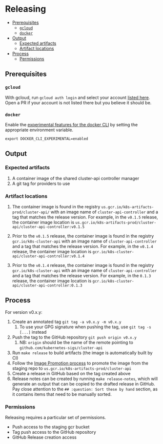 # Releasing
<!-- START doctoc generated TOC please keep comment here to allow auto update -->
<!-- DON'T EDIT THIS SECTION, INSTEAD RE-RUN doctoc TO UPDATE -->


- [Prerequisites](#prerequisites)
  - [`gcloud`](#gcloud)
  - [`docker`](#docker)
- [Output](#output)
  - [Expected artifacts](#expected-artifacts)
  - [Artifact locations](#artifact-locations)
- [Process](#process)
  - [Permissions](#permissions)

<!-- END doctoc generated TOC please keep comment here to allow auto update -->

## Prerequisites

### `gcloud`

With gcloud, run `gcloud auth login` and select your account [listed here](https://github.com/kubernetes/k8s.io/blob/05ada8c9ff90e7921e10d86ac5d59f5c1f4f74dc/groups/groups.yaml#L113). Open a PR if your account is not listed there but you believe it should be.

### `docker`

Enable the [experimental features for the docker CLI](https://docs.docker.com/engine/reference/commandline/cli/#environment-variables) by setting the appropriate environment variable.

```
export DOCKER_CLI_EXPERIMENTAL=enabled
```

## Output

### Expected artifacts

1. A container image of the shared cluster-api controller manager
2. A git tag for providers to use

### Artifact locations

1. The container image is found in the registry `us.gcr.io/k8s-artifacts-prod/cluster-api/` with an image
   name of `cluster-api-controller` and a tag that matches the release version. For
   example, in the `v0.1.5` release, the container image location is
   `us.gcr.io/k8s-artifacts-prod/cluster-api/cluster-api-controller:v0.1.5`

2. Prior to the `v0.1.5` release, the container image is found in the registry
   `gcr.io/k8s-cluster-api` with an image name of `cluster-api-controller` and a tag
   that matches the release version. For example, in the `v0.1.4` release, the container
   image location is `gcr.io/k8s-cluster-api/cluster-api-controller:v0.1.4`

3. Prior to the `v0.1.4` release, the container image is found in the
   registry `gcr.io/k8s-cluster-api` with an image name of `cluster-api-controller`
   and a tag that matches the release version. For example, in the `0.1.3` release,
   the container image location is `gcr.io/k8s-cluster-api/cluster-api-controller:0.1.3`

## Process

For version v0.x.y:

1. Create an annotated tag `git tag -a v0.x.y -m v0.x.y`
    1. To use your GPG signature when pushing the tag, use `git tag -s [...]` instead
1. Push the tag to the GitHub repository `git push origin v0.x.y`
    1. NB: `origin` should be the name of the remote pointing to `github.com/kubernetes-sigs/cluster-api`
1. Run `make release` to build artifacts (the image is automatically built by CI)
1. Follow the [Image Promotion process](https://github.com/kubernetes/k8s.io/tree/master/k8s.gcr.io#image-promoter) to promote the image from the staging repo to `us.gcr.io/k8s-artifacts-prod/cluster-api`
1. Create a release in GitHub based on the tag created above
1. Release notes can be created by running `make release-notes`, which will generate an output that can be copied to the drafted release in GitHub.
   Pay close attention to the `## :question: Sort these by hand` section, as it contains items that need to be manually sorted.

### Permissions

Releasing requires a particular set of permissions.

* Push access to the staging gcr bucket
* Tag push access to the GitHub repository
* GitHub Release creation access
